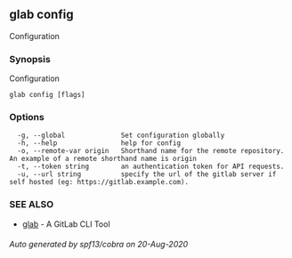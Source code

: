 ## glab config

Configuration

### Synopsis

Configuration

```
glab config [flags]
```

### Options

```
  -g, --global              Set configuration globally
  -h, --help                help for config
  -o, --remote-var origin   Shorthand name for the remote repository. An example of a remote shorthand name is origin
  -t, --token string        an authentication token for API requests.
  -u, --url string          specify the url of the gitlab server if self hosted (eg: https://gitlab.example.com).
```

### SEE ALSO

* [glab](glab.md)	 - A GitLab CLI Tool

###### Auto generated by spf13/cobra on 20-Aug-2020
